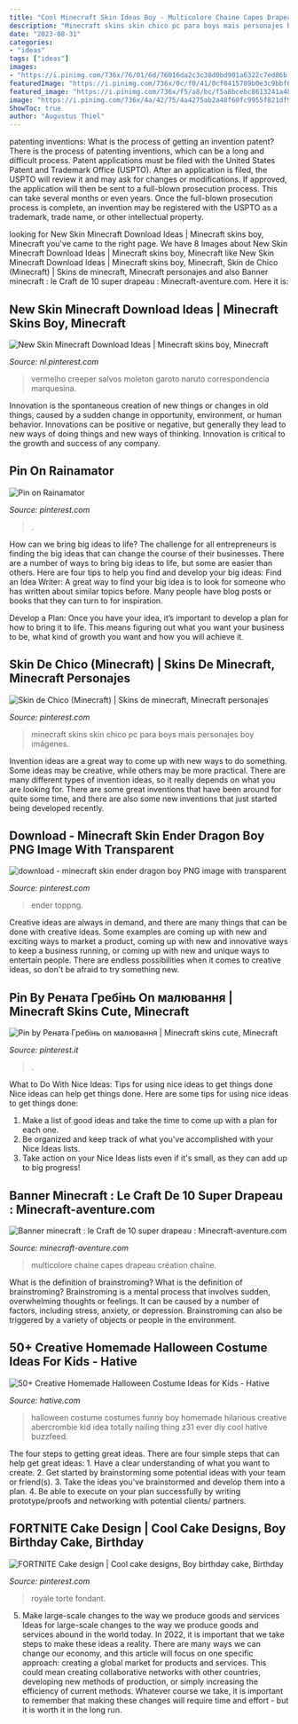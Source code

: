 ```yaml
---
title: "Cool Minecraft Skin Ideas Boy - Multicolore Chaine Capes Drapeau Création Chaîne"
description: "Minecraft skins skin chico pc para boys mais personajes boy imágenes"
date: "2023-08-31"
categories:
- "ideas"
tags: ["ideas"]
images:
- "https://i.pinimg.com/736x/76/01/6d/76016da2c3c38d0bd901a6322c7ed86b.jpg"
featuredImage: "https://i.pinimg.com/736x/0c/f0/41/0cf0415789b0e3c9bbf6347956f74cae.jpg"
featured_image: "https://i.pinimg.com/736x/f5/a8/bc/f5a8bcebc8613241a48032337090e290.jpg"
image: "https://i.pinimg.com/736x/4a/42/75/4a4275ab2a48f60fc9955f821df93e61.jpg"
ShowToc: true
author: "Augustus Thiel"
---
```



patenting inventions: What is the process of getting an invention patent?
There is the process of patenting inventions, which can be a long and difficult process. Patent applications must be filed with the United States Patent and Trademark Office (USPTO). After an application is filed, the USPTO will review it and may ask for changes or modifications. If approved, the application will then be sent to a full-blown prosecution process. This can take several months or even years. Once the full-blown prosecution process is complete, an invention may be registered with the USPTO as a trademark, trade name, or other intellectual property.

	

		
looking for New Skin Minecraft Download Ideas | Minecraft skins boy, Minecraft you've came to the right page. We have 8 Images about New Skin Minecraft Download Ideas | Minecraft skins boy, Minecraft like New Skin Minecraft Download Ideas | Minecraft skins boy, Minecraft, Skin de Chico (Minecraft) | Skins de minecraft, Minecraft personajes and also Banner minecraft : le Craft de 10 super drapeau : Minecraft-aventure.com. Here it is:
		
    
## New Skin Minecraft Download Ideas | Minecraft Skins Boy, Minecraft

<img loading=lazy src="https://i.pinimg.com/736x/f5/a8/bc/f5a8bcebc8613241a48032337090e290.jpg" onerror="this.onerror=null;this.src='https://tse4.mm.bing.net/th?id=OIP.b2vFpYetOErvoVoZNioxiwAAAA&amp;pid=15.1';" alt="New Skin Minecraft Download Ideas | Minecraft skins boy, Minecraft">

_Source: nl.pinterest.com_

>vermelho creeper salvos moleton garoto naruto correspondencia marquesina. 

	

Innovation is the spontaneous creation of new things or changes in old things, caused by a sudden change in opportunity, environment, or human behavior. Innovations can be positive or negative, but generally they lead to new ways of doing things and new ways of thinking. Innovation is critical to the growth and success of any company.

    
## Pin On Rainamator

<img loading=lazy src="https://i.pinimg.com/736x/4a/42/75/4a4275ab2a48f60fc9955f821df93e61.jpg" onerror="this.onerror=null;this.src='https://tse4.mm.bing.net/th?id=OIP.xEicz0lUnFY3NA4B97vV6QHaMh&amp;pid=15.1';" alt="Pin on Rainamator">

_Source: pinterest.com_

>. 

	

How can we bring big ideas to life?
The challenge for all entrepreneurs is finding the big ideas that can change the course of their businesses. There are a number of ways to bring big ideas to life, but some are easier than others. Here are four tips to help you find and develop your big ideas:
Find an Idea Writer: A great way to find your big idea is to look for someone who has written about similar topics before. Many people have blog posts or books that they can turn to for inspiration.

Develop a Plan: Once you have your idea, it’s important to develop a plan for how to bring it to life. This means figuring out what you want your business to be, what kind of growth you want and how you will achieve it.

    
## Skin De Chico (Minecraft) | Skins De Minecraft, Minecraft Personajes

<img loading=lazy src="https://i.pinimg.com/736x/d3/e0/bb/d3e0bb251e73b290d6f9ee8efb3e19a0--minecraft-art-minecraft-skins.jpg" onerror="this.onerror=null;this.src='https://tse4.mm.bing.net/th?id=OIP.sZ-5kGUFpMj0qhNtMq6h9wAAAA&amp;pid=15.1';" alt="Skin de Chico (Minecraft) | Skins de minecraft, Minecraft personajes">

_Source: pinterest.com_

>minecraft skins skin chico pc para boys mais personajes boy imágenes. 

	

Invention ideas are a great way to come up with new ways to do something. Some ideas may be creative, while others may be more practical. There are many different types of invention ideas, so it really depends on what you are looking for. There are some great inventions that have been around for quite some time, and there are also some new inventions that just started being developed recently.

    
## Download - Minecraft Skin Ender Dragon Boy PNG Image With Transparent

<img loading=lazy src="https://i.pinimg.com/736x/0c/f0/41/0cf0415789b0e3c9bbf6347956f74cae.jpg" onerror="this.onerror=null;this.src='https://tse3.mm.bing.net/th?id=OIP.qvWpkDN4vD1GvKYZ909JTgHaHk&amp;pid=15.1';" alt="download - minecraft skin ender dragon boy PNG image with transparent">

_Source: pinterest.com_

>ender toppng. 

	

Creative ideas are always in demand, and there are many things that can be done with creative ideas. Some examples are coming up with new and exciting ways to market a product, coming up with new and innovative ways to keep a business running, or coming up with new and unique ways to entertain people. There are endless possibilities when it comes to creative ideas, so don't be afraid to try something new.

    
## Pin By Рената Гребінь On малювання | Minecraft Skins Cute, Minecraft

<img loading=lazy src="https://i.pinimg.com/736x/76/01/6d/76016da2c3c38d0bd901a6322c7ed86b.jpg" onerror="this.onerror=null;this.src='https://tse1.mm.bing.net/th?id=OIP.-rlOu7LLaScEdzKXj_EHLQHaKh&amp;pid=15.1';" alt="Pin by Рената Гребінь on малювання | Minecraft skins cute, Minecraft">

_Source: pinterest.it_

>. 

	

What to Do With Nice Ideas: Tips for using nice ideas to get things done
Nice ideas can help get things done. Here are some tips for using nice ideas to get things done: 
1. Make a list of good ideas and take the time to come up with a plan for each one.
2. Be organized and keep track of what you've accomplished with your Nice Ideas lists.
3. Take action on your Nice Ideas lists even if it's small, as they can add up to big progress!

    
## Banner Minecraft : Le Craft De 10 Super Drapeau : Minecraft-aventure.com

<img loading=lazy src="http://minecraft-aventure.com/wp-content/uploads/2016/03/banner-minecraft-chaine-multicolore.jpg" onerror="this.onerror=null;this.src='https://tse2.mm.bing.net/th?id=OIP.PQZ1T6skcVYxRcXnIav9agAAAA&amp;pid=15.1';" alt="Banner minecraft : le Craft de 10 super drapeau : Minecraft-aventure.com">

_Source: minecraft-aventure.com_

>multicolore chaine capes drapeau création chaîne. 

	

What is the definition of brainstroming?
What is the definition of brainstroming? Brainstroming is a mental process that involves sudden, overwhelming thoughts or feelings. It can be caused by a number of factors, including stress, anxiety, or depression. Brainstroming can also be triggered by a variety of objects or people in the environment.

    
## 50+ Creative Homemade Halloween Costume Ideas For Kids - Hative

<img loading=lazy src="http://hative.com/wp-content/uploads/2014/03/costumes-for-kids/12-funny-boy-costume-idea.jpg" onerror="this.onerror=null;this.src='https://tse3.mm.bing.net/th?id=OIP.7Mct-EENO0S_vC3VxdPgXgHaH-&amp;pid=15.1';" alt="50+ Creative Homemade Halloween Costume Ideas for Kids - Hative">

_Source: hative.com_

>halloween costume costumes funny boy homemade hilarious creative abercrombie kid idea totally nailing thing z31 ever diy cool hative buzzfeed. 

	

The four steps to getting great ideas.
There are four simple steps that can help get great ideas: 1. Have a clear understanding of what you want to create.
2. Get started by brainstorming some potential ideas with your team or friend(s).
3. Take the ideas you've brainstormed and develop them into a plan. 
4. Be able to execute on your plan successfully by writing prototype/proofs and networking with potential clients/ partners.

    
## FORTNITE Cake Design | Cool Cake Designs, Boy Birthday Cake, Birthday

<img loading=lazy src="https://i.pinimg.com/736x/ad/8d/2b/ad8d2b6c35e4f1c3eb536b9aa4c3cb6e.jpg" onerror="this.onerror=null;this.src='https://tse3.mm.bing.net/th?id=OIP.wx0cJJcho46AW8mlhZyd2AHaJ5&amp;pid=15.1';" alt="FORTNITE Cake design | Cool cake designs, Boy birthday cake, Birthday">

_Source: pinterest.com_

>royale torte fondant. 

	

5) Make large-scale changes to the way we produce goods and services
Ideas for large-scale changes to the way we produce goods and services abound in the world today. In 2022, it is important that we take steps to make these ideas a reality. There are many ways we can change our economy, and this article will focus on one specific approach: creating a global market for products and services. This could mean creating collaborative networks with other countries, developing new methods of production, or simply increasing the efficiency of current methods. Whatever course we take, it is important to remember that making these changes will require time and effort - but it is worth it in the long run.

